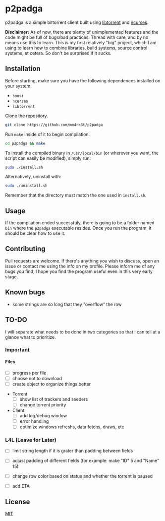 # p2padga

p2padga is a simple bittorrent client built using [libtorrent](https://github.com/arvidn/libtorrent) and [ncurses](https://github.com/mirror/ncurses).

**Disclaimer:** As of now, there are plenty of unimplemented features and the code might be full of bugs/bad practices. Thread with care, and by no means use this to learn. This is my first relatively "big" project, which I am using to learn how to combine libraries, build systems, source control systems, et cetera. So don't be surprised if it sucks.

## Installation

Before starting, make sure you have the following dependences installed on your system:

- `boost`
- `ncurses`
- `libtorrent`
 
Clone the repository.

```bash
git clone https://github.com/mm4rk3t/p2padga
```
Run `make` inside of it to begin compilation.

```bash
cd p2padga && make
```

To install the compiled binary in `/usr/local/bin` (or wherever you want, the script can easily be modified), simply run:
```bash
sudo ./install.sh
```

Alternatively, uninstall with:
```bash
sudo ./uninstall.sh
```
Remember that the directory must match the one used in `install.sh`.

## Usage
If the compilation ended successfuly, there is going to be a folder named `bin` where the `p2padga` executable resides. Once you run the program, it should be clear how to use it. 


## Contributing
Pull requests are welcome. If there's anything you wish to discuss, open an issue or contact me using the info on my profile. Please inform me of any bugs you find, I hope you find the program useful even in this very early stage.

## Known bugs
- some strings are so long that they "overflow" the row

## TO-DO

I will separate what needs to be done in two categories so that I can tell at a glance what to prioritize.

### Important
#### Files
  - [ ] progress per file
  - [ ] choose not to download
  - [ ] create object to organize things better

- Torrent
  - [ ] show list of trackers and seeders
  - [ ] change torrent priority

- Client
  - [ ] add log/debug window
  - [ ] error handling
  - [ ] optimize windows refreshs, data fetchs, draws, etc

### L4L (Leave for Later)
- [ ] limit string length if it is grater than padding between fields
- [ ] adjust padding of different fields (for example: make "ID" 5 and "Name" 15)
- [ ] change row color based on status and whether the torrent is paused
- [ ] add ETA


## License
[MIT](https://choosealicense.com/licenses/mit/)